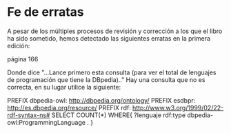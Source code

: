 # Fe de erratas
A pesar de los múltiples procesos de revisión y corrección a los que el libro ha sido sometido, hemos detectado las siguientes erratas en la primera edición:

página 166

  Donde dice "...Lance primero esta consulta (para ver el total de lenguajes de programación que tiene la DBpedia).."
  Hay una consulta que no es correcta, en su lugar utilice la siguiente:

  PREFIX dbpedia-owl: <http://dbpedia.org/ontology/>
  PREFIX esdbpr: <http://es.dbpedia.org/resource/> 
       PREFIX rdf: <http://www.w3.org/1999/02/22-rdf-syntax-ns#>
  SELECT COUNT(*)
  WHERE{
    ?lenguaje  rdf:type   dbpedia-owl:ProgrammingLanguage .
  }
